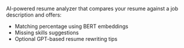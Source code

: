AI-powered resume analyzer that compares your resume against a job description and offers:

- Matching percentage using BERT embeddings
- Missing skills suggestions
- Optional GPT-based resume rewriting tips
